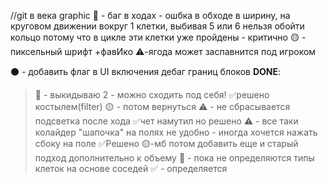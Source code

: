 

//git в века graphic
🛑 - баг в ходах - ошбка в обходе в ширину, на круговом движении вокруг 1 клетки, выбивая 5 или 6 нельзя обойти кольцо потому что в цикле эти клетки уже пройдены - критично
🟡 - пиксельный шрифт +фавИко
⚠️-ягода может заспавнится под игроком

⚫ - добавить флаг в UI включения дебаг границ блоков
____DONE____:
>🛑 - выкидываю 2 - можно сходить под себя! ✅решено костылем(filter) 🟡 - потом вернуться
>⚠️ - не сбрасывается подсветка после хода ✅чет намутил  но решено
> ⚠️ - все таки колайдер "шапочка" на полях не удобно - иногда хочется нажать сбоку на поле ✅Решено 🟡-мб потом добавить еще и старый подход дополнительно к объему
>🛑 - пока не определяются типы клеток на основе соседей ✅ - определяется